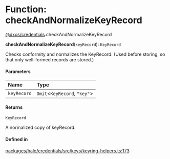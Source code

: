 # Function: checkAndNormalizeKeyRecord

[@dxos/credentials](../modules/dxos_credentials.md).checkAndNormalizeKeyRecord

**checkAndNormalizeKeyRecord**(`keyRecord`): `KeyRecord`

Checks conformity and normalizes the KeyRecord. (Used before storing, so that only well-formed records are stored.)

#### Parameters

| Name | Type |
| :------ | :------ |
| `keyRecord` | `Omit`<`KeyRecord`, ``"key"``\> |

#### Returns

`KeyRecord`

A normalized copy of keyRecord.

#### Defined in

[packages/halo/credentials/src/keys/keyring-helpers.ts:173](https://github.com/dxos/dxos/blob/db8188dae/packages/halo/credentials/src/keys/keyring-helpers.ts#L173)
